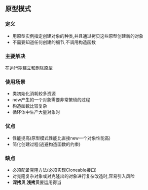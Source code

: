 ## 原型模式

### 定义

- 用原型实例指定创建对象的种类,并且通过拷贝这些原型创建新的对象
- 不需要知道任何创建的细节,不调用构造函数

### 主要解决

在运行期建立和删除原型

### 使用场景

- 类初始化消耗较多资源
- new产生的一个对象需要非常繁琐的过程
- 构造函数比较复杂
- 循环体中生产大量对象时

### 优点

- 性能提高(原型模式性能比直接new一个对象性能高)
- 简化创建过程(逃避构造函数的约束)

### 缺点

- 必须配备克隆方法(必须实现Cloneable接口)
- 对克隆复杂对象或对克隆出的对象进行复杂改造时,容易引入风险
-  **深拷贝**,**浅拷贝**要运用得当
